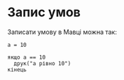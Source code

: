 # Запис умов

Записати умову в <subject>Мавці</subject> можна так:

```мавка
а = 10

якщо а == 10
  друк("а рівно 10")
кінець
```
